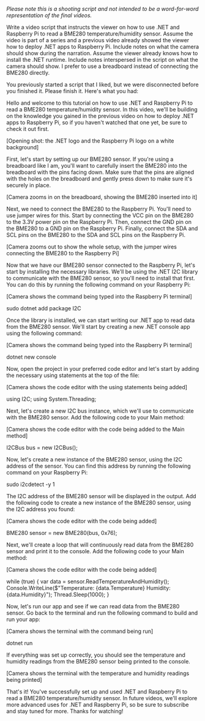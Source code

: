 *Please note this is a shooting script and not intended to be a word-for-word representation of the final videos.*

Write a video script that instructs the viewer on how to use .NET and Raspberry Pi to read a BME280 temperature/humidity sensor. Assume the video is part of a series and a previous video already showed the viewer how to deploy .NET apps to Raspberry Pi. Include notes on what the camera should show during the narration. Assume the viewer already knows how to install the .NET runtime. Include notes interspersed in the script on what the camera should show. I prefer to use a breadboard instead of connecting the BME280 directly.

You previously started a script that I liked, but we were disconnected before you finished it. Please finish it. Here's what you had:

Hello and welcome to this tutorial on how to use .NET and Raspberry Pi to read a BME280 temperature/humidity sensor. In this video, we'll be building on the knowledge you gained in the previous video on how to deploy .NET apps to Raspberry Pi, so if you haven't watched that one yet, be sure to check it out first.

[Opening shot: the .NET logo and the Raspberry Pi logo on a white background]

First, let's start by setting up our BME280 sensor. If you're using a breadboard like I am, you'll want to carefully insert the BME280 into the breadboard with the pins facing down. Make sure that the pins are aligned with the holes on the breadboard and gently press down to make sure it's securely in place.

[Camera zooms in on the breadboard, showing the BME280 inserted into it]

Next, we need to connect the BME280 to the Raspberry Pi. You'll need to use jumper wires for this. Start by connecting the VCC pin on the BME280 to the 3.3V power pin on the Raspberry Pi. Then, connect the GND pin on the BME280 to a GND pin on the Raspberry Pi. Finally, connect the SDA and SCL pins on the BME280 to the SDA and SCL pins on the Raspberry Pi.

[Camera zooms out to show the whole setup, with the jumper wires connecting the BME280 to the Raspberry Pi]

Now that we have our BME280 sensor connected to the Raspberry Pi, let's start by installing the necessary libraries. We'll be using the .NET I2C library to communicate with the BME280 sensor, so you'll need to install that first. You can do this by running the following command on your Raspberry Pi:

[Camera shows the command being typed into the Raspberry Pi terminal]

sudo dotnet add package I2C

Once the library is installed, we can start writing our .NET app to read data from the BME280 sensor. We'll start by creating a new .NET console app using the following command:

[Camera shows the command being typed into the Raspberry Pi terminal]

dotnet new console

Now, open the project in your preferred code editor and let's start by adding the necessary using statements at the top of the file:

[Camera shows the code editor with the using statements being added]

using I2C;
using System.Threading;

Next, let's create a new I2C bus instance, which we'll use to communicate with the BME280 sensor. Add the following code to your Main method:

[Camera shows the code editor with the code being added to the Main method]

I2CBus bus = new I2CBus();

Now, let's create a new instance of the BME280 sensor, using the I2C address of the sensor. You can find this address by running the following command on your Raspberry Pi:

sudo i2cdetect -y 1

The I2C address of the BME280 sensor will be displayed in the output. Add the following code to create a new instance of the BME280 sensor, using the I2C address you found:

[Camera shows the code editor with the code being added]

BME280 sensor = new BME280(bus, 0x76);

Next, we'll create a loop that will continuously read data from the BME280 sensor and print it to the console. Add the following code to your Main method:

[Camera shows the code editor with the code being added]

while (true)
{
var data = sensor.ReadTemperatureAndHumidity();
Console.WriteLine($"Temperature: {data.Temperature} Humidity: {data.Humidity}");
Thread.Sleep(1000);
}

Now, let's run our app and see if we can read data from the BME280 sensor. Go back to the terminal and run the following command to build and run your app:

[Camera shows the terminal with the command being run]

dotnet run

If everything was set up correctly, you should see the temperature and humidity readings from the BME280 sensor being printed to the console.

[Camera shows the terminal with the temperature and humidity readings being printed]

That's it! You've successfully set up and used .NET and Raspberry Pi to read a BME280 temperature/humidity sensor. In future videos, we'll explore more advanced uses for .NET and Raspberry Pi, so be sure to subscribe and stay tuned for more. Thanks for watching!